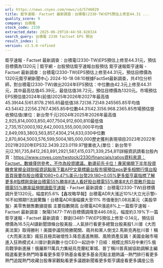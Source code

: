 ```yaml
---
url: https://news.cnyes.com/news/id/5746029
title: 鉅亨速報- Factset 最新調查：台積電(2330-TW)EPS預估上修至44.31 ...
quality_score: 9
company: 台積電
stock_code: 2330
extracted_date: 2025-06-29T18:44:58.828324
search_query: 台積電 2330 factset EPS 預估
result_index: 1
version: v3.5.0-refined
---
```


鉅亨速報 - Factset 最新調查：台積電(2330-TW)EPS預估上修至44.31元，預估目標價為1320元 | 鉅亨網 - 台股預估‌‌鉅亨速報台股預估 鉅亨速報鉅亨速報 - Factset 最新調查：台積電(2330-TW)EPS預估上修至44.31元，預估目標價為1320元鉅亨網新聞中心 2024-10-18 08:10‌根據FactSet最新調查，共41位分析師，對台積電(2330-TW)做出2024年EPS預估：中位數由42.3元上修至44.31元，其中最高估值45.39元，最低估值38.72元，預估目標價為1320元。市場預估EPS預估值2024年(前值)2025年2026年2027年最高值45.39(44.5)61.8178.2165.85最低值38.72(38.72)49.245565.85平均值43.54(42.22)56.2767.4365.85中位數44.31(42.3)56.968.2365.85市場預估營收‌預估值(單位：新台幣千元)2024年2025年2026年最高值2,925,814,0003,850,407,7504,912,600,810最低值2,735,157,0003,192,642,0003,555,000,000平均值2,849,093,3803,563,857,4304,214,633,030中位數2,870,804,5003,576,599,5004,185,000,000歷史獲利表現項目2023年2022年2021年2020年EPS32.3439.223.0119.97營業收入(單位：新台幣千元)2,161,735,8412,263,891,2921,587,415,0371,339,254,811詳細資訊請看台股內頁：https://www.cnyes.com/twstock/2330/financials/ratios資料來源：Factset，數據僅供參考，不作為投資建議。動盪前先卡位！專家揭曉下半年投資機會掌握全球財經資訊點我下載APP文章標籤台股市場預估eps更多相關行情台股首頁我要存股台積電1080+0.47%美元/台幣29.180+0.05%更多鉅亨贏指標了解更多#指標剛突破台積電55%勝率#法人看好股台積電55%勝率#大戶買散戶拋台積電55%勝率延伸閱讀鉅亨速報 - Factset 最新調查：台積電(2330-TW)目標價調升至1320元，幅度約5.6%【鑫攻略早報】台積電ADR大漲近10%!大立光示警i-16不如預期!!法說驚豔！台積電ADR漲幅擴大至11% 市值衝到1.08兆美元〈美股早盤〉美零售銷售數據提振 主要指數開高 台積電ADR漲逾8%‌上一篇鉅亨速報 - Factset 最新調查：聚陽(1477-TW)目標價調降至446.08元，幅度約3.19%下一篇鉅亨速報 - Factset 最新調查：群創(3481-TW)EPS預估上修至-0.14元，預估目標價為16.5元‌‌AI讀新聞頭條台股美股...人氣排行看更多總覽台股美股1.川普《大而美法案》取得勝利！美國參議院險勝闖關、兩共和黨人倒戈2.馬斯克再批川普！稱《大而美法案》瘋狂且極具破壞性3.降息遙遙無期、風險資產反飆！美國金融市場進入狂熱模式4.川普計劃與數十位CEO一起訪中？日經：規模比照5月中東行5.俄烏戰爭新進展！俄羅斯11萬兵力集結烏克蘭紅軍城、普丁稱川普真誠協助調解‌主編精選看更多‌熱門時事看更多‌‌‌‌‌‌‌‌‌‌‌‌‌‌‌‌‌鉅亨熱基金看更多基金亮點主題熱議‌‌‌‌--‌‌‌‌熱門排行看更多熱門追蹤熱門收藏‌‌‌‌‌‌‌‌‌台股專家觀點看更多議題新聞看更多鉅亨講座看更多講座公告‌‌‌‌‌‌‌‌
